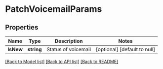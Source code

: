 # PatchVoicemailParams

## Properties
Name | Type | Description | Notes
------------ | ------------- | ------------- | -------------
**IsNew** | **string** | Status of voicemail | [optional] [default to null]

[[Back to Model list]](../README.md#documentation-for-models) [[Back to API list]](../README.md#documentation-for-api-endpoints) [[Back to README]](../README.md)


